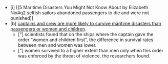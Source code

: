 * [i] [[5 Maritime Disasters You Might Not Know About by Elizabeth Nix#q2 selfish sailors abandoned passengers to die and were not punished]]
* [b] [captains and crew are more likely to survive maritime disasters than passengers or women and children](https://www.thelocal.se/20120412/40216/). 
	* ["] scientists found that on the ships where the captain gave the order “women and children first”, the difference in survival rates between men and women was lower.
	* ["] women survived to a higher extent than men only when this order was enforced by the threat of violence, the researchers found.